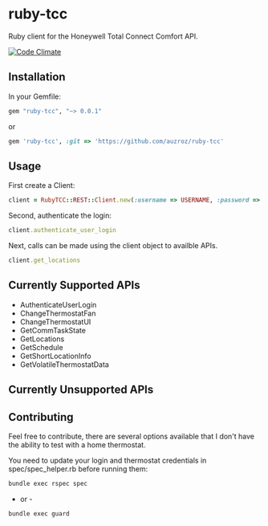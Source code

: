 ruby-tcc
================

Ruby client for the Honeywell Total Connect Comfort API.

[![Code Climate](https://codeclimate.com/github/auzroz/ruby-tcc/badges/gpa.svg)](https://codeclimate.com/github/auzroz/ruby-tcc)
## Installation

In your Gemfile:

```ruby
gem "ruby-tcc", "~> 0.0.1"
```

or

```ruby
gem 'ruby-tcc', :git => 'https://github.com/auzroz/ruby-tcc'
```

## Usage
First create a Client: 
```ruby
client = RubyTCC::REST::Client.new(:username => USERNAME, :password => PASSWORD)
```
Second, authenticate the login:
```ruby
client.authenticate_user_login
```
Next, calls can be made using the client object to availble APIs.

```ruby
client.get_locations
```

## Currently Supported APIs
* AuthenticateUserLogin
* ChangeThermostatFan
* ChangeThermostatUI
* GetCommTaskState
* GetLocations
* GetSchedule
* GetShortLocationInfo
* GetVolatileThermostatData

## Currently Unsupported APIs


## Contributing

Feel free to contribute, there are several options available that I don't have the ability to test with a home thermostat.

You need to update your login and thermostat credentials in spec/spec_helper.rb before running them:

```bash
bundle exec rspec spec
```
- or -
```bash
bundle exec guard
```
